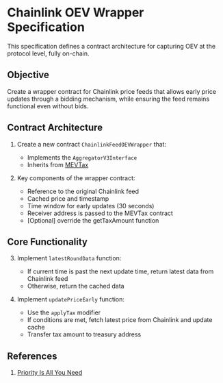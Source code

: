 # Chainlink OEV Wrapper Specification

This specification defines a contract architecture for capturing OEV at the
protocol level, fully on-chain.

## Objective

Create a wrapper contract for Chainlink price feeds that allows early price
updates through a bidding mechanism, while ensuring the feed remains functional
even without bids.

## Contract Architecture

1. Create a new contract `ChainlinkFeedOEVWrapper` that:

   - Implements the `AggregatorV3Interface`
   - Inherits from
     [MEVTax](https://github.com/0xfuturistic/mev-tax/blob/main/src/MEVTax.sol)

2. Key components of the wrapper contract:
   - Reference to the original Chainlink feed
   - Cached price and timestamp
   - Time window for early updates (30 seconds)
   - Receiver address is passed to the MEVTax contract
   - [Optional] override the getTaxAmount function

## Core Functionality

3. Implement `latestRoundData` function:

   - If current time is past the next update time, return latest data from
     Chainlink feed
   - Otherwise, return the cached data

4. Implement `updatePriceEarly` function:
   - Use the `applyTax` modifier
   - If conditions are met, fetch latest price from Chainlink and update cache
   - Transfer tax amount to treasury address

## References

1. [Priority Is All You Need](https://www.paradigm.xyz/2024/06/priority-is-all-you-need)

